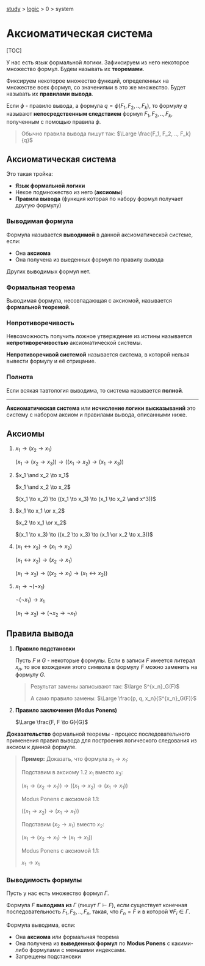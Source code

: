 [study](../../) > [logic](../) > 0 > system

# Аксиоматическая система

[TOC]

У нас есть язык формальной логики. Зафиксируем из него некоторое множество формул. Будем называть их **теоремами**.

Фиксируем некоторое множество функций, определенных на множестве всех формул, со значениями в это же множество. Будет называть их **правилами вывода**.

Если $\phi$ - правило вывода, а формула $q = \phi(F_1, F_2, .., F_k)$, то формулу $q$ называют **непосредственным следствием** формул $F_1, F_2, .., F_k$, полученным с помощью правила $\phi$.

> Обычно правила вывода пишут так: $\Large \frac{F_1, F_2, .., F_k}{q}$

## Аксиоматическая система

Это такая тройка:

- **Язык формальной логики**
- Некое подмножество из него (**аксиомы**)
- **Правила вывода** (функция которая по набору формул получает другую формулу)



### Выводимая формула

Формула называется **выводимой** в данной аксиоматической системе, если:

- Она **аксиома**
- Она получена из выеденных формул по правилу вывода

Других выводимых формул нет.

### Формальная теорема

Выводимая формула, несовпадающая с аксиомой, называется **формальной теоремой**.

### Непротиворечивость

Невозможность получить ложное утверждение из истины называется **непротиворечивостью** аксиоматической системы.

**Непротиворечивой системой** называется система, в которой нельзя вывести формулу и её отрицание.

### Полнота

Если всякая тавтология выводима, то система называется **полной**.

------

**Аксиоматическая система** или **исчисление логики высказываний** это систему с набором аксиом и правилами вывода, описанными ниже.

## Аксиомы

1. $x_1 \to (x_2 \to x_1)$

   $(x_1 \to (x_2 \to x_3)) \to ((x_1 \to x_2) \to (x_1 \to x_3))$

2. $x_1 \and x_2 \to x_1$

   $x_1 \and x_2 \to x_2$

   $(x_1 \to x_2) \to ((x_1 \to x_3) \to (x_1 \to x_2 \and x^3))$

3. $x_1 \to x_1 \or x_2$

   $x_2 \to x_1 \or x_2$

   $(x_1 \to x_3) \to ((x_2 \to x_3) \to (x_1 \or x_2 \to x_3))$

4. $(x_1 \leftrightarrow x_2) \to (x_1 \to x_2)$

   $(x_1 \leftrightarrow x_2) \to (x_2 \to x_1)$

   $(x_1 \to x_2) \to ((x_2 \to x_1) \to (x_1 \leftrightarrow x_2))$

5. $x_1 \to ¬(¬x_1)$

   $¬(¬x_1) \to x_1$

   $(x_1 \to x_2) \to (¬x_2 \to ¬x_1)$

## Правила вывода

1. **Правило подстановки**

   Пусть $F$ и $G$ - некоторые формулы. Если в записи $F$ имеется литерал $x_n$, то все вхождения этого символа в формулу $F$ можно заменить на формулу $G$.

   > Результат замены записывают так: $\large S^{x_n}_G(F)$
   >
   > А само правило замены: $\Large \frac{p, q, x_n}{S^{x_n}_G(F)}$

2. **Правило заключения (Modus Ponens)**

   $\Large \frac{F, F \to G}{G}$

**Доказательство** формальной теоремы - процесс последовательного применения правил вывода для построения логического следования из аксиом к данной формуле.

> **Пример:** Доказать, что формула $x_1 \to x_1$:
>
> Подставим в аксиому 1.2 $x_1$ вместо $x_3$:
>
> $(x_1 \to (x_2 \to x_1)) \to ((x_1 \to x_2) \to (x_1 \to x_1))$
>
> Modus Ponens с аксиомой 1.1:
>
> $((x_1 \to x_2) \to (x_1 \to x_1))$
>
> Подставим $(x_2 \to x_1)$ вместо $x_2$:
>
> $(x_1 \to (x_2 \to x_1) \to (x_1 \to x_1))$
>
> Modus Ponens с аксиомой 1.1:
>
> $x_1 \to x_1$

### Выводимость формулы

Пусть у нас есть множество формул $\Gamma$.

Формула $F$ **выводима из** $\Gamma$ (пишут $\Gamma \vdash F$), если существует конечная последовательность $F_1, F_2, .., F_n$, такая, что $F_n = F$ и в которой $\forall F_i \in \Gamma$.

Формула выводима, если:

- Она **аксиома** или формальная теорема
- Она получена из **выведенных формул** по **Modus Ponens** с какими-либо формулами с меньшими индексами.
- Запрещены подстановки